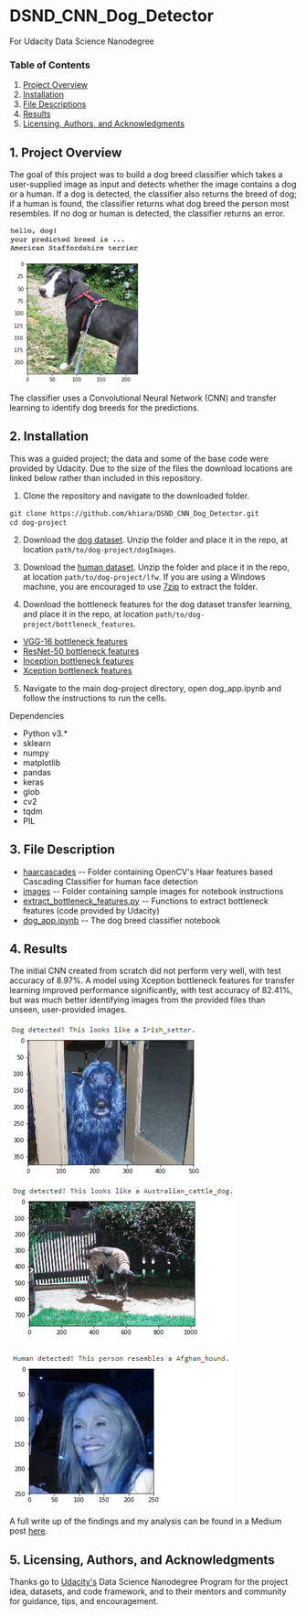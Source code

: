 # DSND_CNN_Dog_Detector
For Udacity Data Science Nanodegree

[//]: # (Image References)

[image1]: ./images/sample_dog_output.png "Sample Output"
[image2]: ./images/success_dog.PNG "Correct id"
[image3]: ./images/fail_dog.PNG "Incorrect id"
[image4]: ./images/Afghan_Faye.PNG "Human"


### Table of Contents
  1. [Project Overview](#1--project-overview)
  2. [Installation](#2--installation)
  3. [File Descriptions](#3--file-descriptions)
  4. [Results](#4--results)
  5. [Licensing, Authors, and Acknowledgments](#5--licensing-authors-and-acknowledgments)

## 1. Project Overview
The goal of this project was to build a dog breed classifier which takes a user-supplied image as input and detects whether the image contains a dog or a human. If a dog is detected, the classifier also returns the breed of dog; if a human is found, the classifier returns what dog breed the person most resembles. If no dog or human is detected, the classifier returns an error.

![Sample Output][image1]

The classifier uses a Convolutional Neural Network (CNN) and transfer learning to identify dog breeds for the predictions. 

## 2. Installation
This was a guided project; the data and some of the base code were provided by Udacity. Due to the size of the files the download locations are linked below rather than included in this repository. 

1. Clone the repository and navigate to the downloaded folder.
```	
git clone https://github.com/khiara/DSND_CNN_Dog_Detector.git
cd dog-project
```

2. Download the [dog dataset](https://s3-us-west-1.amazonaws.com/udacity-aind/dog-project/dogImages.zip).  Unzip the folder and place it in the repo, at location `path/to/dog-project/dogImages`. 

3. Download the [human dataset](https://s3-us-west-1.amazonaws.com/udacity-aind/dog-project/lfw.zip).  Unzip the folder and place it in the repo, at location `path/to/dog-project/lfw`.  If you are using a Windows machine, you are encouraged to use [7zip](http://www.7-zip.org/) to extract the folder. 

4. Download the bottleneck features for the dog dataset transfer learning, and place it in the repo, at location `path/to/dog-project/bottleneck_features`.
* [VGG-16 bottleneck features](https://s3-us-west-1.amazonaws.com/udacity-aind/dog-project/DogVGG16Data.npz)  
* [ResNet-50 bottleneck features](https://s3-us-west-1.amazonaws.com/udacity-aind/dog-project/DogResnet50Data.npz)
* [Inception bottleneck features](https://s3-us-west-1.amazonaws.com/udacity-aind/dog-project/DogInceptionV3Data.npz)
* [Xception bottleneck features](https://s3-us-west-1.amazonaws.com/udacity-aind/dog-project/DogXceptionData.npz)

5. Navigate to the main dog-project directory, open dog_app.ipynb and follow the instructions to run the cells.

Dependencies
* Python v3.*
* sklearn
* numpy
* matplotlib
* pandas
* keras
* glob
* cv2
* tqdm
* PIL


## 3. File Description

* [haarcascades](https://github.com/khiara/DSND_CNN_Dog_Detector/tree/main/haarcascades) -- Folder containing OpenCV's Haar features based Cascading Classifier for human face detection
* [images](https://github.com/khiara/DSND_CNN_Dog_Detector/tree/main/images) -- Folder containing sample images for notebook instructions
* [extract_bottleneck_features.py](https://github.com/khiara/DSND_CNN_Dog_Detector/blob/main/extract_bottleneck_features.py) -- Functions to extract bottleneck features (code provided by Udacity)
* [dog_app.ipynb](https://github.com/khiara/DSND_CNN_Dog_Detector/blob/main/dog_app.ipynb) -- The dog breed classifier notebook


## 4. Results
The initial CNN created from scratch did not perform very well, with test accuracy of 8.97%. A model using Xception bottleneck features for transfer learning improved performance significantly, with test accuracy of 82.41%, but was much better identifying images from the provided files than unseen, user-provided images.

![Correct id][image2]                 ![Incorrect id][image3]  


![Human][image4]


A full write up of the findings and my analysis can be found in a Medium post [here](https://medium.com/@k.chinn/             ).

## 5. Licensing, Authors, and Acknowledgments
Thanks go to [Udacity's](https://Udacity.com) Data Science Nanodegree Program for the project idea, datasets, and code framework, and to their mentors and community for guidance, tips, and encouragement. 
